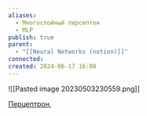 ```yaml
---
aliases:
  - Многослойный персептон
  - MLP
publish: true
parent:
  - "[[Neural Networks (notion)]]"
connected: 
created: 2024-06-17 16:08
---
```


![[Pasted image 20230503230559.png]]

[Перцептрон](https://ru.wikipedia.org/wiki/%D0%9F%D0%B5%D1%80%D1%86%D0%B5%D0%BF%D1%82%D1%80%D0%BE%D0%BD), 